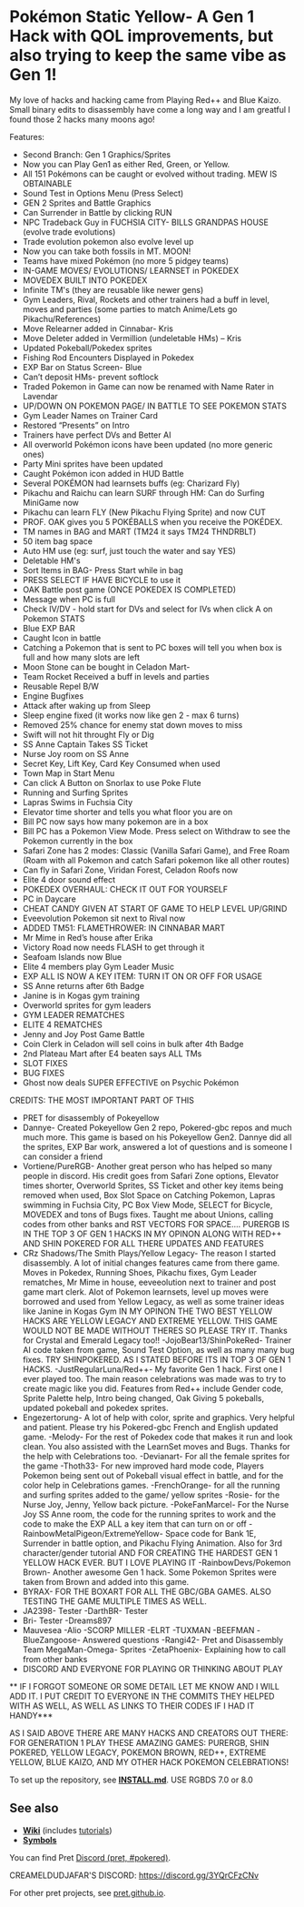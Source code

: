 # Pokémon Static Yellow- A Gen 1 Hack with QOL improvements, but also trying to keep the same vibe as Gen 1!

My love of hacks and hacking came from Playing Red++ and Blue Kaizo. 
Small binary edits to disassembly have come a long way and I am greatful I found those 2 hacks many moons ago!

Features:  
- Second Branch: Gen 1 Graphics/Sprites
- Now you can Play Gen1 as either Red, Green, or Yellow.  
- All 151 Pokémons can be caught or evolved without trading. MEW IS OBTAINABLE  
- Sound Test in Options Menu (Press Select)
- GEN 2 Sprites and Battle Graphics  
- Can Surrender in Battle by clicking RUN  
- NPC Tradeback Guy in FUCHSIA CITY- BILLS GRANDPAS HOUSE (evolve trade evolutions)  
- Trade evolution pokemon also evolve level up  
- Now you can take both fossils in MT. MOON!  
- Teams have mixed Pokémon (no more 5 pidgey teams)  
- IN-GAME MOVES/ EVOLUTIONS/ LEARNSET in POKEDEX  
- MOVEDEX BUILT INTO POKEDEX
- Infinite TM's (they are reusable like newer gens)  
- Gym Leaders, Rival, Rockets and other trainers had a buff in level, moves and parties (some parties to match Anime/Lets go Pikachu/References)  
- Move Relearner added in Cinnabar- Kris  
- Move Deleter added in Vermillion (undeletable HMs) – Kris
- Updated Pokeball/Pokedex sprites
- Fishing Rod Encounters Displayed in Pokedex
- EXP Bar on Status Screen- Blue
- Can’t deposit HMs- prevent softlock
- Traded Pokemon in Game can now be renamed with Name Rater in Lavendar
- UP/DOWN ON POKEMON PAGE/ IN BATTLE TO SEE POKEMON STATS
- Gym Leader Names on Trainer Card
- Restored “Presents” on Intro
- Trainers have perfect DVs and Better AI
- All overworld Pokémon icons have been updated (no more generic ones)
- Party Mini sprites have been updated
- Caught Pokémon icon added in HUD Battle
- Several POKÉMON had learnsets buffs (eg: Charizard Fly)
- Pikachu and Raichu can learn SURF through HM: Can do Surfing MiniGame now
- Pikachu can learn FLY (New Pikachu Flying Sprite) and now CUT
- PROF. OAK gives you 5 POKÉBALLS when you receive the POKÉDEX.
- TM names in BAG and MART (TM24 it says TM24 THNDRBLT)
- 50 item bag space
- Auto HM use (eg: surf, just touch the water and say YES)
- Deletable HM's
- Sort Items in BAG- Press Start while in bag
- PRESS SELECT IF HAVE BICYCLE to use it
- OAK Battle post game (ONCE POKEDEX IS COMPLETED)
- Message when PC is full
- Check IV/DV - hold start for DVs and select for IVs when click A on Pokemon STATS
- Blue EXP BAR
- Caught Icon in battle
- Catching a Pokemon that is sent to PC boxes will tell you when box is full and how many slots are left
- Moon Stone can be bought in Celadon Mart-
- Team Rocket Received a buff in levels and parties
- Reusable Repel B/W
- Engine Bugfixes
- Attack after waking up from Sleep
- Sleep engine fixed (it works now like gen 2 - max 6 turns)
- Removed 25% chance for enemy stat down moves to miss
- Swift will not hit throught Fly or Dig
- SS Anne Captain Takes SS Ticket
- Nurse Joy room on SS Anne
- Secret Key, Lift Key, Card Key Consumed when used
- Town Map in Start Menu
- Can click A Button on Snorlax to use Poke Flute
- Running and Surfing Sprites
- Lapras Swims in Fuchsia City
- Elevator time shorter and tells you what floor you are on
- Bill PC now says how many pokemon are in a box
- Bill PC has a Pokemon View Mode. Press select on Withdraw to see the Pokemon currently in the box
- Safari Zone has 2 modes: Classic (Vanilla Safari Game), and Free Roam (Roam with all Pokemon and catch Safari pokemon like all other routes)
- Can fly in Safari Zone, Viridan Forest, Celadon Roofs now
- Elite 4 door sound effect
- POKEDEX OVERHAUL: CHECK IT OUT FOR YOURSELF
- PC in Daycare
- CHEAT CANDY GIVEN AT START OF GAME TO HELP LEVEL UP/GRIND
- Eveevolution Pokemon sit next to Rival now
- ADDED TM51: FLAMETHROWER: IN CINNABAR MART
- Mr Mime in Red’s house after Erika
- Victory Road now needs FLASH to get through it
- Seafoam Islands now Blue
- Elite 4 members play Gym Leader Music
- EXP ALL IS NOW A KEY ITEM: TURN IT ON OR OFF FOR USAGE
- SS Anne returns after 6th Badge
- Janine is in Kogas gym training
- Overworld sprites for gym leaders
- GYM LEADER REMATCHES
- ELITE 4 REMATCHES
- Jenny and Joy Post Game Battle
- Coin Clerk in Celadon will sell coins in bulk after 4th Badge
- 2nd Plateau Mart after E4 beaten says ALL TMs
- SLOT FIXES
- BUG FIXES
- Ghost now deals SUPER EFFECTIVE on Psychic Pokémon

CREDITS: THE MOST IMPORTANT PART OF THIS
- PRET for disassembly of Pokeyellow
- Dannye- Created Pokeyellow Gen 2 repo, Pokered-gbc repos and much much more. This game is based on his Pokeyellow Gen2. Dannye did all the sprites, EXP Bar work, answered a lot of questions and is someone I can consider a friend
- Vortiene/PureRGB-  Another great person who has helped so many people in discord. His credit goes from Safari Zone options, Elevator times shorter, Overworld Sprites, SS Ticket and other key items being removed when used, Box Slot Space on Catching Pokemon, Lapras swimming in Fuchsia City, PC Box View Mode, SELECT for Bicycle, MOVEDEX and tons of Bugs fixes. Taught me about Unions, calling codes from other banks and RST VECTORS FOR SPACE…. PURERGB IS IN THE TOP 3 OF GEN 1 HACKS IN MY OPINON ALONG WITH RED++ AND SHIN POKERED FOR ALL THERE UPDATES AND FEATURES
- CRz Shadows/The Smith Plays/Yellow Legacy- The reason I started disassembly. A lot of initial changes features came from there game. Moves in Pokedex, Running Shoes, Pikachu fixes, Gym Leader rematches, Mr Mime in house, eeveeolution next to trainer and post game mart clerk. Alot of Pokemon learnsets, level up moves were borrowed and used from Yellow Legacy, as well as some trainer ideas like Janine in Kogas Gym IN MY OPINON THE TWO BEST YELLOW HACKS ARE YELLOW LEGACY AND EXTREME YELLOW. THIS GAME WOULD NOT BE MADE WITHOUT THERES SO PLEASE TRY IT. Thanks for Crystal and Emerald Legacy too!!
-JojoBear13/ShinPokeRed- Trainer AI code taken from game, Sound Test Option, as well as many many bug fixes. TRY SHINPOKERED. AS I STATED BEFORE ITS IN TOP 3 OF GEN 1 HACKS.
-JustRegularLuna/Red++- My favorite Gen 1 hack. First one I ever played too. The main reason celebrations was made was to try to create magic like you did. Features from Red++ include Gender code, Sprite Palette help, Intro being changed, Oak Giving 5 pokeballs, updated pokeball and pokedex sprites.
- Engezertorung- A lot of help with color, sprite and graphics. Very helpful and patient. Please try his Pokered-gbc French and English updated game.
-Melody- For the rest of Pokedex code that makes it run and look clean. You also assisted with the LearnSet moves and Bugs. Thanks for the help with Celebrations too.
-Devianart- For all the female sprites for the game
-Thoth33- For new improved hard mode code, Players Pokemon being sent out of Pokeball visual effect in battle, and for the color help in Celebrations games.
-FrenchOrange- for all the running and surfing sprites added to the game/ yellow sprites
-Rosie- for the Nurse Joy, Jenny, Yellow back picture.
-PokeFanMarcel- For the Nurse Joy SS Anne room, the code for the running sprites to work and the code to make the EXP ALL a key item that can turn on or off
-RainbowMetalPigeon/ExtremeYellow- Space code for Bank 1E, Surrender in battle option, and Pikachu Flying Animation. Also for 3rd character/gender tutorial AND FOR CREATING THE HARDEST GEN 1 YELLOW HACK EVER. BUT I LOVE PLAYING IT
-RainbowDevs/Pokemon Brown- Another awesome Gen 1 hack. Some Pokemon Sprites were taken from Brown and added into this game.
- BYRAX- FOR THE BOXART FOR ALL THE GBC/GBA GAMES. ALSO TESTING THE GAME MULTIPLE TIMES AS WELL.
- JA2398- Tester
-DarthBR- Tester
- Bri- Tester
-Dreams897
- Mauvesea
-Alio
-SCORP MILLER
-ELRT
-TUXMAN
-BEEFMAN
-BlueZangoose- Answered questions
-Rangi42- Pret and Disassembly Team
MegaMan-Omega- Sprites
-ZetaPhoenix- Explaining how to call from other banks
- DISCORD AND EVERYONE FOR PLAYING OR THINKING ABOUT PLAY

** IF I FORGOT SOMEONE OR SOME DETAIL LET ME KNOW AND I WILL ADD IT. I PUT CREDIT TO EVERYONE IN THE COMMITS THEY HELPED WITH AS WELL, AS WELL AS LINKS TO THEIR CODES IF I HAD IT HANDY***

AS I SAID ABOVE THERE ARE MANY HACKS AND CREATORS OUT THERE: FOR GENERATION 1 PLAY THESE AMAZING GAMES: PURERGB, SHIN POKERED, YELLOW LEGACY, POKEMON BROWN, RED++, EXTREME YELLOW, BLUE KAIZO, AND MY OTHER HACK POKEMON CELEBRATIONS!



To set up the repository, see [**INSTALL.md**](INSTALL.md).
USE RGBDS 7.0 or 8.0


## See also

- [**Wiki**][wiki] (includes [tutorials][tutorials])
- [**Symbols**][symbols]

You can find Pret [Discord (pret, #pokered)](https://discord.gg/d5dubZ3).

CREAMELDUDJAFAR'S DISCORD: https://discord.gg/3YQrCFzCNv

For other pret projects, see [pret.github.io](https://pret.github.io/).

[wiki]: https://github.com/pret/pokeyellow/wiki
[tutorials]: https://github.com/pret/pokeyellow/wiki/Tutorials
[symbols]: https://github.com/pret/pokeyellow/tree/symbols
[ci]: https://github.com/pret/pokeyellow/actions
[ci-badge]: https://github.com/pret/pokeyellow/actions/workflows/main.yml/badge.svg
